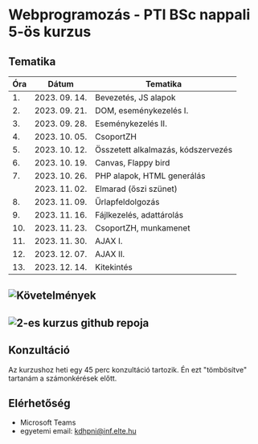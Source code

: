 # Webprogramozás - PTI BSc nappali 5-ös kurzus

## Tematika

| Óra | Dátum       | Tematika                  |
|-----|-------------|---------------------------|
|1.   |2023. 09. 14.|Bevezetés, JS alapok       |
|2.   |2023. 09. 21.|DOM, eseménykezelés I.     |
|3.   |2023. 09. 28.|Eseménykezelés II.         |
|4.   |2023. 10. 05.|CsoportZH    |
|5.   |2023. 10. 12.|Összetett alkalmazás, kódszervezés       |
|6.   |2023. 10. 19.|Canvas, Flappy bird                |
|7.   |2023. 10. 26.|PHP alapok, HTML generálás |
|     |2023. 11. 02.|Elmarad (őszi szünet)      |
|8.   |2023. 11. 09.|Űrlapfeldolgozás           |
|9.   |2023. 11. 16.|Fájlkezelés, adattárolás   |
|10.  |2023. 11. 23.|CsoportZH, munkamenet      |
|11.  |2023. 11. 30.|AJAX I.|
|12.  |2023. 12. 07.|AJAX II.                      |
|13.  |2023. 12. 14.|Kitekintés                 |

## ![Követelmények](https://canvas.elte.hu/courses/38953/pages/kovetelmenyek?module_item_id=546551)

## ![2-es kurzus github repoja](https://github.com/Valentinusz/webprog-2023-24-1-2)

## Konzultáció
Az kurzushoz heti egy 45 perc konzultáció tartozik. Én ezt "tömbösítve" tartanám a számonkérések előtt.

## Elérhetőség
- Microsoft Teams
- egyetemi email: kdhpni@inf.elte.hu
